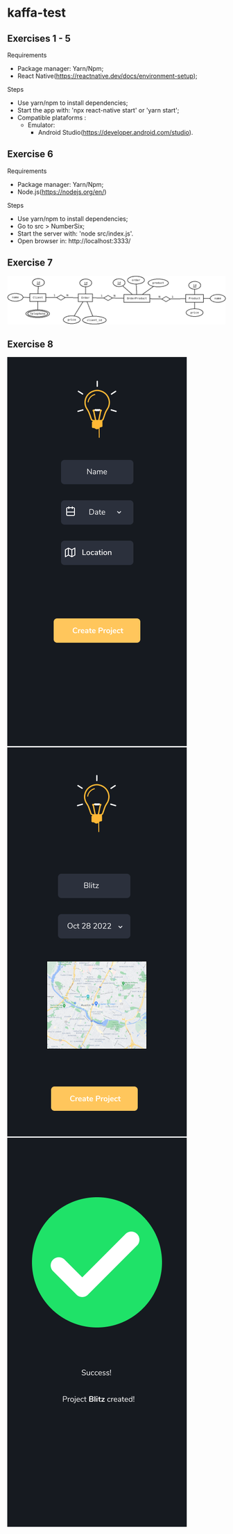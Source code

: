 # kaffa-test
## Exercises 1 - 5

Requirements

- Package manager: Yarn/Npm;
- React Native(https://reactnative.dev/docs/environment-setup);

Steps

- Use yarn/npm to install dependencies;
- Start the app with: 'npx react-native start' or 'yarn start';
- Compatible plataforms :
  - Emulator:
    - Android Studio(https://developer.android.com/studio).

## Exercise 6

Requirements

- Package manager: Yarn/Npm;
- Node.js(https://nodejs.org/en/)

Steps

- Use yarn/npm to install dependencies;
- Go to src > NumberSix;
- Start the server with: 'node src/index.js'.
- Open browser in: http://localhost:3333/

## Exercise 7

![](src/NumberSeven/Diagram.png)

## Exercise 8

![](src/NumberEight/screen1.png)
![](src/NumberEight/screen2.png)
![](src/NumberEight/screen3.png)
